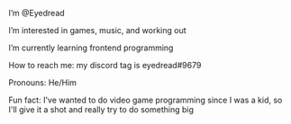  I’m @Eyedread
 
 I’m interested in games, music, and working out
 
 I’m currently learning frontend programming
 
 How to reach me: my discord tag is eyedread#9679
 
 Pronouns: He/Him
 
 Fun fact: I've wanted to do video game programming since I was a kid, so I'll give it a shot and really try to do something big
